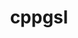 ---
title: "cppgsl"
layout: cache
categories: [package, develop]
meta: {"compilers": ["gcc@11.4.0"], "num_specs": 6, "num_specs_by_stack": {"hep": 6, "root": 6}, "oss": ["ubuntu22.04"], "platforms": ["linux"], "stacks": ["hep", "root"], "targets": ["x86_64_v3"], "versions": ["4.1.0", "4.2.0"]}
spec_details: [{"compiler": "gcc@11.4.0", "hash": "5heivao2c5e753kelh5pnwmoxvilrbmz", "os": "ubuntu22.04", "platform": "linux", "size": "-", "stacks": ["hep", "root"], "target": "x86_64_v3", "variants": ["build_system=cmake", "build_type=Release", "cxxstd=14", "generator=make", "~ipo"], "versions": ["4.1.0"]}, {"compiler": "gcc@11.4.0", "hash": "6o2ioddso5phl4xad7u6ld47xccxqycy", "os": "ubuntu22.04", "platform": "linux", "size": "-", "stacks": ["hep", "root"], "target": "x86_64_v3", "variants": ["build_system=cmake", "build_type=Release", "cxxstd=14", "generator=make", "~ipo"], "versions": ["4.2.0"]}, {"compiler": "gcc@11.4.0", "hash": "efkfvhnp6ewku4ontngutphbzfhjsb33", "os": "ubuntu22.04", "platform": "linux", "size": "-", "stacks": ["hep", "root"], "target": "x86_64_v3", "variants": ["build_system=cmake", "build_type=Release", "cxxstd=14", "generator=make", "~ipo"], "versions": ["4.2.0"]}, {"compiler": "gcc@11.4.0", "hash": "iwpffucmykb3xwdh3gduanfchjyr77qs", "os": "ubuntu22.04", "platform": "linux", "size": "-", "stacks": ["hep", "root"], "target": "x86_64_v3", "variants": ["build_system=cmake", "build_type=Release", "cxxstd=14", "generator=make", "~ipo"], "versions": ["4.1.0"]}, {"compiler": "gcc@11.4.0", "hash": "ssapen6q56fmoatbmril6b5peydsyrdo", "os": "ubuntu22.04", "platform": "linux", "size": "-", "stacks": ["hep", "root"], "target": "x86_64_v3", "variants": ["build_system=cmake", "build_type=Release", "cxxstd=14", "generator=make", "~ipo"], "versions": ["4.2.0"]}, {"compiler": "gcc@11.4.0", "hash": "ti2hog3rrh3virqzidbwmu77rfkiv3wg", "os": "ubuntu22.04", "platform": "linux", "size": "-", "stacks": ["hep", "root"], "target": "x86_64_v3", "variants": ["build_system=cmake", "build_type=Release", "cxxstd=14", "generator=make", "~ipo"], "versions": ["4.2.0"]}]
---